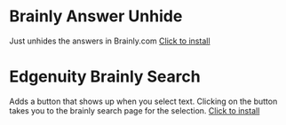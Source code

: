 # Brainly Answer Unhide

Just unhides the answers in Brainly.com
<a href="https://raw.githubusercontent.com/Subatomicmc/Edgenuity-Brainly-Scripts/master/BrainlyAnswerUnhider.user.js">Click to install</a>

# Edgenuity Brainly Search
Adds a button that shows up when you select text. Clicking on the button takes you to the brainly search page for the selection.
<a href="https://raw.githubusercontent.com/Subatomicmc/Edgenuity-Brainly-Scripts/master/EdgenuityEasyBrainlySearch.user.js">Click to install</a>
